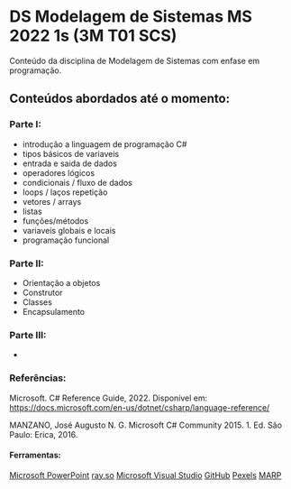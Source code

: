 # DS Modelagem de Sistemas MS 2022 1s (3M T01 SCS)
Conteúdo da disciplina de Modelagem de Sistemas com enfase em programação.

## Conteúdos abordados até o momento:
### Parte I:
- introdução a linguagem de programação C#
- tipos básicos de variaveis
- entrada e saida de dados
- operadores lógicos
- condicionais / fluxo de dados
- loops / laços repetição
- vetores / arrays
- listas
- funções/métodos
- variaveis globais e locais
- programação funcional

### Parte II:
- Orientação a objetos
- Construtor 
- Classes
- Encapsulamento

### Parte III:
- 
### Referências:
Microsoft. C# Reference Guide,  2022. Disponível em: https://docs.microsoft.com/en-us/dotnet/csharp/language-reference/​

MANZANO, José Augusto N. G. Microsoft C# Community 2015. 1. Ed. São Paulo: Erica, 2016.

#### Ferramentas:
[Microsoft PowerPoint](https://products.office.com/powerpoint)
[ray.so](https://ray.so)
[Microsoft Visual Studio](https://visualstudio.microsoft.com/pt-br/)
[GitHub](https://github.com/)
[Pexels](https://pexels.com)
[MARP](https://marp.app/)